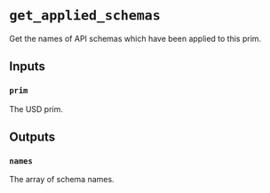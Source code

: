 # `get_applied_schemas`

Get the names of API schemas which have been applied to this prim.

## Inputs

### `prim`
The USD prim. 

## Outputs

### `names`
The array of schema names. 

